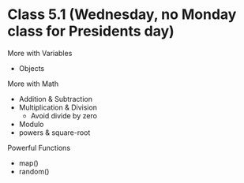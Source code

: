 # Class 5.1 (Wednesday, no Monday class for Presidents day)

More with Variables

- Objects


More with Math

- Addition & Subtraction
- Multiplication & Division
    - Avoid divide by zero
- Modulo
- powers & square-root


 Powerful Functions

 - map()
 - random()
